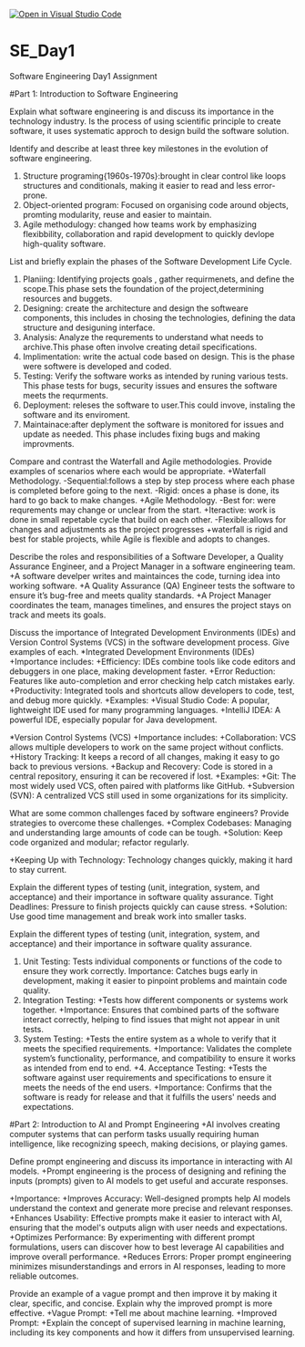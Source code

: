 [![Open in Visual Studio Code](https://classroom.github.com/assets/open-in-vscode-2e0aaae1b6195c2367325f4f02e2d04e9abb55f0b24a779b69b11b9e10269abc.svg)](https://classroom.github.com/online_ide?assignment_repo_id=15566355&assignment_repo_type=AssignmentRepo)
# SE_Day1
Software Engineering Day1 Assignment

#Part 1: Introduction to Software Engineering

Explain what software engineering is and discuss its importance in the technology industry.
Is the process of using scientific principle to create software, it uses systematic approch to design build the software solution.

Identify and describe at least three key milestones in the evolution of software engineering.
1. Structure programing{1960s-1970s}:brought in clear control like loops structures and conditionals, making it easier to read and less error-prone.
2. Object-oriented program: Focused on organising code around objects, promting modularity, reuse and easier to maintain.
3. Agile methodulogy: changed how teams work by emphasizing flexibbility, collaboration and rapid development to quickly devlope high-quality software.

List and briefly explain the phases of the Software Development Life Cycle.
1. Planiing: Identifying projects goals , gather requirmenets, and define the scope.This phase sets the foundation of the project,determining resources and buggets.
2. Designing: create the architecture and design the softweare components, this includes in chosing the technologies, defining the data structure and desiguning interface.
3. Analysis: Analyze the requrements to understand what needs to archive.This phase often involve creating detail specifications.
4. Implimentation: write the actual code based on design. This is the phase were softwere is developed and coded.
5. Testing: Verify the software works as intended by runing various tests. This phase tests for bugs, security issues and ensures the software meets the requrments.
6. Deployment: releses the software to user.This could invove, instaling the software and its enviroment.
7. Maintainace:after deplyment the software is monitored for issues and  update as needed. This phase includes fixing bugs and making improvments.


Compare and contrast the Waterfall and Agile methodologies. Provide examples of scenarios where each would be appropriate.
+Waterfall Methodology.
-Sequential:follows a step by step process where each phase is completed before going to the next.
 -Rigid: onces a phase is done, its hard to go back to make changes.
 +Agile Methodology.
-Best for: were requrements may change or unclear from the start.
+Iteractive: work is done in small repetable cycle that build on each other.
-Flexible:allows for changes and adjustments as the project progresses
+waterfall is rigid and best for stable projects, while Agile is flexible and adopts to changes.

Describe the roles and responsibilities of a Software Developer, a Quality Assurance Engineer, and a Project Manager in a software engineering team.
+A software develper writes and maintainces the code, turning idea into working software.
+A Quality Assurance (QA) Engineer tests the software to ensure it’s bug-free and meets quality standards.
+A Project Manager coordinates the team, manages timelines, and ensures the project stays on track and meets its goals.

Discuss the importance of Integrated Development Environments (IDEs) and Version Control Systems (VCS) in the software development process. Give examples of each.
*Integrated Development Environments (IDEs)
+Importance includes:
+Efficiency: IDEs combine tools like code editors and debuggers in one place, making development faster.
+Error Reduction: Features like auto-completion and error checking help catch mistakes early.
+Productivity: Integrated tools and shortcuts allow developers to code, test, and debug more quickly.
+Examples:
+Visual Studio Code: A popular, lightweight IDE used for many programming languages.
+IntelliJ IDEA: A powerful IDE, especially popular for Java development.

*Version Control Systems (VCS)
+Importance includes:
+Collaboration: VCS allows multiple developers to work on the same project without conflicts.
+History Tracking: It keeps a record of all changes, making it easy to go back to previous versions.
+Backup and Recovery: Code is stored in a central repository, ensuring it can be recovered if lost.
+Examples:
+Git: The most widely used VCS, often paired with platforms like GitHub.
+Subversion (SVN): A centralized VCS still used in some organizations for its simplicity.

What are some common challenges faced by software engineers? Provide strategies to overcome these challenges.
+Complex Codebases: Managing and understanding large amounts of code can be tough.
+Solution: Keep code organized and modular; refactor regularly.

+Keeping Up with Technology: Technology changes quickly, making it hard to stay current.

Explain the different types of testing (unit, integration, system, and acceptance) and their importance in software quality assurance.
Tight Deadlines: Pressure to finish projects quickly can cause stress.
+Solution: Use good time management and break work into smaller tasks.

Explain the different types of testing (unit, integration, system, and acceptance) and their importance in software quality assurance.
1. Unit Testing:
Tests individual components or functions of the code to ensure they work correctly.
Importance: Catches bugs early in development, making it easier to pinpoint problems and maintain code quality.
2. Integration Testing:
+Tests how different components or systems work together.
+Importance: Ensures that combined parts of the software interact correctly, helping to find issues that might not appear in unit tests.
3. System Testing:
+Tests the entire system as a whole to verify that it meets the specified requirements.
+Importance: Validates the complete system’s functionality, performance, and compatibility to ensure it works as intended from end to end.
+4. Acceptance Testing:
+Tests the software against user requirements and specifications to ensure it meets the needs of the end users.
+Importance: Confirms that the software is ready for release and that it fulfills the users' needs and expectations.

#Part 2: Introduction to AI and Prompt Engineering
+AI involves creating computer systems that can perform tasks usually requiring human intelligence, like recognizing speech, making decisions, or playing games.

Define prompt engineering and discuss its importance in interacting with AI models.
+Prompt engineering is the process of designing and refining the inputs (prompts) given to AI models to get useful and accurate responses.

+Importance:
+Improves Accuracy: Well-designed prompts help AI models understand the context and generate more precise and relevant responses.
+Enhances Usability: Effective prompts make it easier to interact with AI, ensuring that the model's outputs align with user needs and expectations.
+Optimizes Performance: By experimenting with different prompt formulations, users can discover how to best leverage AI capabilities and improve overall performance.
+Reduces Errors: Proper prompt engineering minimizes misunderstandings and errors in AI responses, leading to more reliable outcomes.

Provide an example of a vague prompt and then improve it by making it clear, specific, and concise. Explain why the improved prompt is more effective.
+Vague Prompt:
+Tell me about machine learning.
+Improved Prompt:
+Explain the concept of supervised learning in machine learning, including its key components and how it differs from unsupervised learning.
